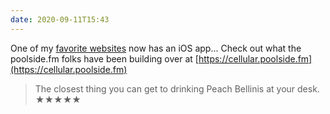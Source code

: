 ```yaml
---
date: 2020-09-11T15:43
---
```


One of my [favorite websites](https://poolside.fm) now has an iOS app... Check out what the poolside.fm folks have been building over at [https://cellular.poolside.fm](https://cellular.poolside.fm)

> The closest thing you can get to drinking Peach Bellinis at your desk. ★★★★★
